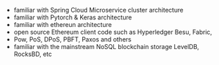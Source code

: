 - familiar with Spring Cloud Microservice cluster architecture
- familiar with Pytorch & Keras architecture
- familiar with ethereun architecture
- open source Ethereum client code such as Hyperledger Besu, Fabric,
- Pow, PoS, DPoS, PBFT, Paxos and others
- familiar with the mainstream NoSQL blockchain storage LevelDB, RocksBD, etc

<!---
iamtowne/iamtowne is a ✨ special ✨ repository because its `README.md` (this file) appears on your GitHub profile.
You can click the Preview link to take a look at your changes.
--->
